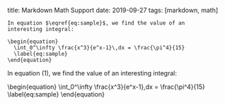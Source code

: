 title: Markdown Math Support
date: 2019-09-27
tags: [markdown, math] 

```
In equation $\eqref{eq:sample}$, we find the value of an
interesting integral:

\begin{equation}
  \int_0^\infty \frac{x^3}{e^x-1}\,dx = \frac{\pi^4}{15}
  \label{eq:sample}
\end{equation}
```

In equation (1), we find the value of an
interesting integral:

\begin{equation}
  \int_0^\infty \frac{x^3}{e^x-1}\,dx = \frac{\pi^4}{15}
  \label{eq:sample}
\end{equation}